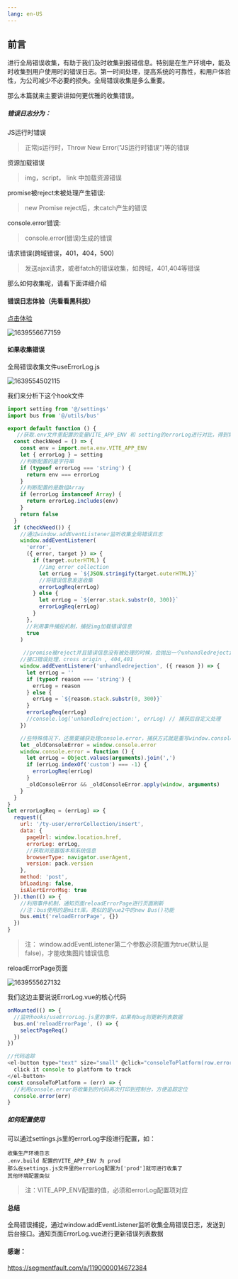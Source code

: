 ```yaml
---
lang: en-US
---
```



## 前言

进行全局错误收集，有助于我们及时收集到报错信息。特别是在生产环境中，能及时收集到用户使用时的错误日志。第一时间处理，提高系统的可靠性，和用户体验性，为公司减少不必要的损失。全局错误收集是多么重要。

那么本篇就来主要讲讲如何更优雅的收集错误。

##### 错误日志分为：

JS运行时错误

>正常js运行时，Throw New Error("JS运行时错误")等的错误

资源加载错误

>img，script， link  中加载资源错误

promise被reject未被处理产生错误:

>new Promise  reject后，未catch产生的错误

console.error错误:

>console.error(错误)生成的错误

请求错误(跨域错误，401，404，500)

>发送ajax请求，或者fatch的错误收集，如跨域，401,404等错误

那么如何收集呢，请看下面详细介绍



#### 错误日志体验（先看看黑科技）

[点击体验](http://8.135.1.141/vue3-admin-plus/#/error-log/list)

![1639556677159](https://github.jzfai.top/file/vap-assets/1639556677159.png)

#### 如果收集错误

全局错误收集文件useErrorLog.js

![1639554502115](https://github.jzfai.top/file/vap-assets/1639554502115.png)

我们来分析下这个hook文件

```javascript
import setting from '@/settings'
import bus from '@/utils/bus'

export default function () {
   //获取.env文件里配置的变量VITE_APP_ENV 和 setting的errorLog进行对比，得到需要开启错误收集的环境
  const checkNeed = () => {
    const env = import.meta.env.VITE_APP_ENV
    let { errorLog } = setting
    //判断配置的是字符串
    if (typeof errorLog === 'string') {
      return env === errorLog
    }
    //判断配置的是数组Array
    if (errorLog instanceof Array) {
      return errorLog.includes(env)
    }
    return false
  }
  if (checkNeed()) {
    //通过window.addEventListener监听收集全局错误日志
    window.addEventListener(
      'error',
      ({ error, target }) => {
        if (target.outerHTML) {
          //img error collection
          let errLog = `${JSON.stringify(target.outerHTML)}`
          //将错误信息发送收集
          errorLogReq(errLog)
        } else {
          let errLog = `${error.stack.substr(0, 300)}`
          errorLogReq(errLog)
        }
      },
      //利用事件捕捉机制，捕捉img加载错误信息
      true
    )
    
     //promise被reject并且错误信息没有被处理的时候，会抛出一个unhandledrejection
    //接口错误处理，cross origin , 404,401
    window.addEventListener('unhandledrejection', ({ reason }) => {
      let errLog = ''
      if (typeof reason === 'string') {
        errLog = reason
      } else {
        errLog = `${reason.stack.substr(0, 300)}`
      }
      errorLogReq(errLog)
      //console.log('unhandledrejection:', errLog) // 捕获后自定义处理
    })

    //些特殊情况下，还需要捕获处理console.error，捕获方式就是重写window.console.error
    let _oldConsoleError = window.console.error
    window.console.error = function () {
      let errLog = Object.values(arguments).join(',')
      if (errLog.indexOf('custom') === -1) {
        errorLogReq(errLog)
      }
      _oldConsoleError && _oldConsoleError.apply(window, arguments)
    }
  }
}
let errorLogReq = (errLog) => {
  request({
    url: '/ty-user/errorCollection/insert',
    data: {
      pageUrl: window.location.href,
      errorLog: errLog,
      //获取浏览器版本和系统信息
      browserType: navigator.userAgent,
      version: pack.version
    },
    method: 'post',
    bfLoading: false,
    isAlertErrorMsg: true
  }).then(() => {
    //利用事件机制，通知页面reloadErrorPage进行页面刷新
    //注：bus使用的是mitt库，类似的是vue2中的new Bus()功能
    bus.emit('reloadErrorPage', {})
  })
}
```

>注： window.addEventListener第二个参数必须配置为true(默认是false)，才能收集图片错误信息



reloadErrorPage页面

![1639555627132](https://github.jzfai.top/file/vap-assets/1639555627132.png)

我们这边主要说说ErrorLog.vue的核心代码

```javascript
onMounted(() => {
  //监听hooks/useErrorLog.js里的事件，如果有bug则更新列表数据
  bus.on('reloadErrorPage', () => {
    selectPageReq()
  })
})

//代码追踪
<el-button type="text" size="small" @click="consoleToPlatform(row.errorLog)">
  click it console to platform to track
</el-button>
const consoleToPlatform = (err) => {
  //利用console.error将收集到的代码再次打印到控制台，方便追踪定位
  console.error(err)
}
```

##### 如何配置使用

可以通过settings.js里的errorLog字段进行配置，如：

```
收集生产环境日志
.env.build 配置的VITE_APP_ENV 为 prod 
那么在settings.js文件里的errorLog配置为['prod']就可进行收集了
其他环境配置类似
```

>注：VITE_APP_ENV配置的值，必须和errorLog配置项对应

#### 总结

全局错误捕捉，通过window.addEventListener监听收集全局错误日志，发送到后台接口。通知页面ErrorLog.vue进行更新错误列表数据

#### 感谢：

https://segmentfault.com/a/1190000014672384



